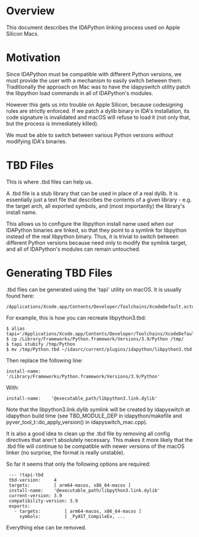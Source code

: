 Overview
========

This document describes the IDAPython linking process used on Apple Silicon Macs.

Motivation
==========

Since IDAPython must be compatible with different Python versions, we must provide the user with
a mechanism to easily switch between them. Traditionally the approach on Mac was to have the
idapyswitch utility patch the libpython load commands in all of IDAPython's modules.

However this gets us into trouble on Apple Silicon, because codesigning rules are strictly enforced.
If we patch a dylib binary in IDA's installation, its code signature is invalidated and macOS will
refuse to load it (not only that, but the process is immediately killed).

We must be able to switch between various Python versions _without_ modifying IDA's binaries.

TBD Files
=========

This is where .tbd files can help us.

A .tbd file is a stub library that can be used in place of a real dylib. It is essentially just a text file
that describes the contents of a given library - e.g. the target arch, all exported symbols, and (most importantly)
the library's install name.

This allows us to configure the libpython install name used when our IDAPython binaries are linked, so that they
point to a symlink for libpython instead of the real libpython binary. Thus, it is trivial to switch between
different Python versions because need only to modify the symlink target, and all of IDAPython's modules can
remain untouched.

Generating TBD Files
====================

.tbd files can be generated using the 'tapi' utility on macOS. It is usually found here:

    /Applications/Xcode.app/Contents/Developer/Toolchains/XcodeDefault.xctoolchain/usr/bin/tapi

For example, this is how you can recreate libpython3.tbd:

    $ alias tapi='/Applications/Xcode.app/Contents/Developer/Toolchains/XcodeDefault.xctoolchain/usr/bin/tapi'
    $ cp /Library/Frameworks/Python.framework/Versions/3.9/Python /tmp/
    $ tapi stubify /tmp/Python
    $ mv /tmp/Python.tbd ~/idasrc/current/plugins/idapython/libpython3.tbd

Then replace the following line:

    install-name:    '/Library/Frameworks/Python.framework/Versions/3.9/Python'

With:

    install-name:    '@executable_path/libpython3.link.dylib'

Note that the libpython3.link.dylib symlink will be created by idapyswitch at idapython build time
(see TBD_MODULE_DEP in idapython/makefile and pyver_tool_t::do_apply_version() in idapyswitch_mac.cpp).

It is also a good idea to clean up the .tbd file by removing all config directives that aren't
absolutely necessary. This makes it more likely that the .tbd file will continue to be compatible
with newer versions of the macOS linker (no surprise, the format is really unstable).

So far it seems that only the following options are required:

     --- !tapi-tbd
     tbd-version:     4
     targets:         [ arm64-macos, x86_64-macos ]
     install-name:    '@executable_path/libpython3.link.dylib'
     current-version: 3.9
     compatibility-version: 3.9
     exports:
       - targets:         [ arm64-macos, x86_64-macos ]
         symbols:         [ _PyAST_CompileEx, ... 

Everything else can be removed.

